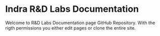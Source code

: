 # Indra R&D Labs Documentation

Welcome to R&D Labs Documentation page GitHub Repository.
With the rigth permissions you either edit pages or clone the entire site.